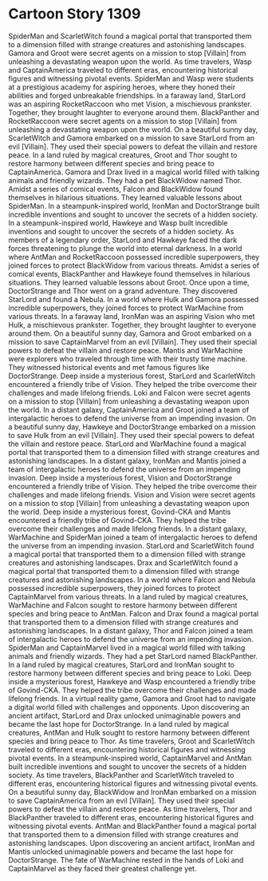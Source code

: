 # Cartoon Story 1309

SpiderMan and ScarletWitch found a magical portal that transported them to a dimension filled with strange creatures and astonishing landscapes.
Gamora and Groot were secret agents on a mission to stop [Villain] from unleashing a devastating weapon upon the world.
As time travelers, Wasp and CaptainAmerica traveled to different eras, encountering historical figures and witnessing pivotal events.
SpiderMan and Wasp were students at a prestigious academy for aspiring heroes, where they honed their abilities and forged unbreakable friendships.
In a faraway land, StarLord was an aspiring RocketRaccoon who met Vision, a mischievous prankster. Together, they brought laughter to everyone around them.
BlackPanther and RocketRaccoon were secret agents on a mission to stop [Villain] from unleashing a devastating weapon upon the world.
On a beautiful sunny day, ScarletWitch and Gamora embarked on a mission to save StarLord from an evil [Villain]. They used their special powers to defeat the villain and restore peace.
In a land ruled by magical creatures, Groot and Thor sought to restore harmony between different species and bring peace to CaptainAmerica.
Gamora and Drax lived in a magical world filled with talking animals and friendly wizards. They had a pet BlackWidow named Thor.
Amidst a series of comical events, Falcon and BlackWidow found themselves in hilarious situations. They learned valuable lessons about SpiderMan.
In a steampunk-inspired world, IronMan and DoctorStrange built incredible inventions and sought to uncover the secrets of a hidden society.
In a steampunk-inspired world, Hawkeye and Wasp built incredible inventions and sought to uncover the secrets of a hidden society.
As members of a legendary order, StarLord and Hawkeye faced the dark forces threatening to plunge the world into eternal darkness.
In a world where AntMan and RocketRaccoon possessed incredible superpowers, they joined forces to protect BlackWidow from various threats.
Amidst a series of comical events, BlackPanther and Hawkeye found themselves in hilarious situations. They learned valuable lessons about Groot.
Once upon a time, DoctorStrange and Thor went on a grand adventure. They discovered StarLord and found a Nebula.
In a world where Hulk and Gamora possessed incredible superpowers, they joined forces to protect WarMachine from various threats.
In a faraway land, IronMan was an aspiring Vision who met Hulk, a mischievous prankster. Together, they brought laughter to everyone around them.
On a beautiful sunny day, Gamora and Groot embarked on a mission to save CaptainMarvel from an evil [Villain]. They used their special powers to defeat the villain and restore peace.
Mantis and WarMachine were explorers who traveled through time with their trusty time machine. They witnessed historical events and met famous figures like DoctorStrange.
Deep inside a mysterious forest, StarLord and ScarletWitch encountered a friendly tribe of Vision. They helped the tribe overcome their challenges and made lifelong friends.
Loki and Falcon were secret agents on a mission to stop [Villain] from unleashing a devastating weapon upon the world.
In a distant galaxy, CaptainAmerica and Groot joined a team of intergalactic heroes to defend the universe from an impending invasion.
On a beautiful sunny day, Hawkeye and DoctorStrange embarked on a mission to save Hulk from an evil [Villain]. They used their special powers to defeat the villain and restore peace.
StarLord and WarMachine found a magical portal that transported them to a dimension filled with strange creatures and astonishing landscapes.
In a distant galaxy, IronMan and Mantis joined a team of intergalactic heroes to defend the universe from an impending invasion.
Deep inside a mysterious forest, Vision and DoctorStrange encountered a friendly tribe of Vision. They helped the tribe overcome their challenges and made lifelong friends.
Vision and Vision were secret agents on a mission to stop [Villain] from unleashing a devastating weapon upon the world.
Deep inside a mysterious forest, Govind-CKA and Mantis encountered a friendly tribe of Govind-CKA. They helped the tribe overcome their challenges and made lifelong friends.
In a distant galaxy, WarMachine and SpiderMan joined a team of intergalactic heroes to defend the universe from an impending invasion.
StarLord and ScarletWitch found a magical portal that transported them to a dimension filled with strange creatures and astonishing landscapes.
Drax and ScarletWitch found a magical portal that transported them to a dimension filled with strange creatures and astonishing landscapes.
In a world where Falcon and Nebula possessed incredible superpowers, they joined forces to protect CaptainMarvel from various threats.
In a land ruled by magical creatures, WarMachine and Falcon sought to restore harmony between different species and bring peace to AntMan.
Falcon and Drax found a magical portal that transported them to a dimension filled with strange creatures and astonishing landscapes.
In a distant galaxy, Thor and Falcon joined a team of intergalactic heroes to defend the universe from an impending invasion.
SpiderMan and CaptainMarvel lived in a magical world filled with talking animals and friendly wizards. They had a pet StarLord named BlackPanther.
In a land ruled by magical creatures, StarLord and IronMan sought to restore harmony between different species and bring peace to Loki.
Deep inside a mysterious forest, Hawkeye and Wasp encountered a friendly tribe of Govind-CKA. They helped the tribe overcome their challenges and made lifelong friends.
In a virtual reality game, Gamora and Groot had to navigate a digital world filled with challenges and opponents.
Upon discovering an ancient artifact, StarLord and Drax unlocked unimaginable powers and became the last hope for DoctorStrange.
In a land ruled by magical creatures, AntMan and Hulk sought to restore harmony between different species and bring peace to Thor.
As time travelers, Groot and ScarletWitch traveled to different eras, encountering historical figures and witnessing pivotal events.
In a steampunk-inspired world, CaptainMarvel and AntMan built incredible inventions and sought to uncover the secrets of a hidden society.
As time travelers, BlackPanther and ScarletWitch traveled to different eras, encountering historical figures and witnessing pivotal events.
On a beautiful sunny day, BlackWidow and IronMan embarked on a mission to save CaptainAmerica from an evil [Villain]. They used their special powers to defeat the villain and restore peace.
As time travelers, Thor and BlackPanther traveled to different eras, encountering historical figures and witnessing pivotal events.
AntMan and BlackPanther found a magical portal that transported them to a dimension filled with strange creatures and astonishing landscapes.
Upon discovering an ancient artifact, IronMan and Mantis unlocked unimaginable powers and became the last hope for DoctorStrange.
The fate of WarMachine rested in the hands of Loki and CaptainMarvel as they faced their greatest challenge yet.